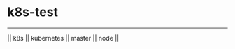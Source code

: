 # k8s-test
---------------------------------------------------------------------------------------------------------
||    k8s     ||         kubernetes      ||        master        ||        node        || 
